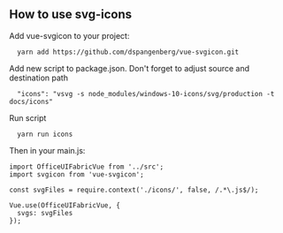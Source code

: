 ## How to use svg-icons

Add vue-svgicon to your project:

```
  yarn add https://github.com/dspangenberg/vue-svgicon.git
```

Add new script to package.json. Don't forget to adjust source and destination path

```
  "icons": "vsvg -s node_modules/windows-10-icons/svg/production -t docs/icons"
```

Run script

```
  yarn run icons
```

Then in your main.js:

```
import OfficeUIFabricVue from '../src';
import svgicon from 'vue-svgicon';

const svgFiles = require.context('./icons/', false, /.*\.js$/);

Vue.use(OfficeUIFabricVue, {
  svgs: svgFiles
});

```

